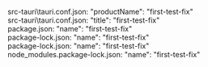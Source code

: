src-tauri\tauri.conf.json:    "productName": "first-test-fix"  
src-tauri\tauri.conf.json:        "title": "first-test-fix"  
package.json:	"name": "first-test-fix"  
package-lock.json:	"name": "first-test-fix"  
package-lock.json:			"name": "first-test-fix"  
node_modules\.package-lock.json:	"name": "first-test-fix"  
